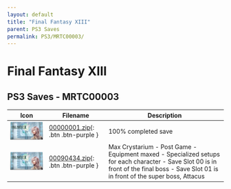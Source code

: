 ```yaml
---
layout: default
title: "Final Fantasy XIII"
parent: PS3 Saves
permalink: PS3/MRTC00003/
---
```

# Final Fantasy XIII

## PS3 Saves - MRTC00003

| Icon | Filename | Description |
|------|----------|-------------|
| ![Final Fantasy XIII](ICON0.PNG) | [00000001.zip](00000001.zip){: .btn .btn-purple } | 100% completed save |
| ![Final Fantasy XIII](ICON0.PNG) | [00090434.zip](00090434.zip){: .btn .btn-purple } | Max Crystarium - Post Game - Equipment maxed - Specialized setups for each character - Save Slot 00 is in front of the final boss - Save Slot 01 is in front of the super boss, Attacus |
